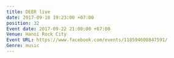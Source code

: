 ```yaml
---
title: DEER live
date: 2017-09-18 19:23:00 +07:00
position: 32
Event date: 2017-09-22 21:00:00 +07:00
Venue: Hanoi Rock City
Event URL: https://www.facebook.com/events/118594608847591/
Genre: music
---
```


